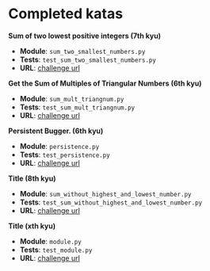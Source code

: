 # Completed katas

**Sum of two lowest positive integers (7th kyu)**

- **Module**: `sum_two_smallest_numbers.py`
- **Tests**: `test_sum_two_smallest_numbers.py`
- **URL**: [challenge url](http://www.codewars.com/kata/sum-of-two-lowest-positive-integers)

**Get the Sum of Multiples of Triangular Numbers (6th kyu)**

- **Module**: `sum_mult_triangnum.py`
- **Tests**: `test_sum_mult_triangnum.py`
- **URL**: [challenge url](http://www.codewars.com/kata/get-the-sum-of-multiples-of-triangular-numbers)

**Persistent Bugger. (6th kyu)**

- **Module**: `persistence.py`
- **Tests**: `test_persistence.py`
- **URL**: [challenge url](https://www.codewars.com/kata/persistent-bugger)

**Title (8th kyu)**

- **Module**: `sum_without_highest_and_lowest_number.py`
- **Tests**: `test_sum_without_highest_and_lowest_number.py`
- **URL**: [challenge url](https://www.codewars.com/kata/sum-without-highest-and-lowest-number)

**Title (xth kyu)**

- **Module**: `module.py`
- **Tests**: `test_module.py`
- **URL**: [challenge url]()
